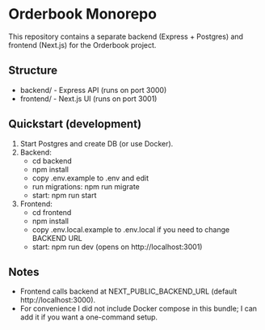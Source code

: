 # Orderbook Monorepo

This repository contains a separate backend (Express + Postgres) and frontend (Next.js) for the Orderbook project.

## Structure
- backend/ - Express API (runs on port 3000)
- frontend/ - Next.js UI (runs on port 3001)

## Quickstart (development)
1. Start Postgres and create DB (or use Docker).
2. Backend:
   - cd backend
   - npm install
   - copy .env.example to .env and edit
   - run migrations: npm run migrate
   - start: npm run start
3. Frontend:
   - cd frontend
   - npm install
   - copy .env.local.example to .env.local if you need to change BACKEND URL
   - start: npm run dev (opens on http://localhost:3001)

## Notes
- Frontend calls backend at NEXT_PUBLIC_BACKEND_URL (default http://localhost:3000).
- For convenience I did not include Docker compose in this bundle; I can add it if you want a one-command setup.
